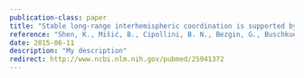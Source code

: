 ```yaml
---
publication-class: paper
title: "Stable long-range interhemispheric coordination is supported by direct anatomical projections"
reference: "Shen, K., Mišić, B., Cipollini, B. N., Bezgin, G., Buschkuehl, M., Hutchison, R. M., ... &amp; Berman, M. G. (2015). Stable long-range interhemispheric coordination is supported by direct anatomical projections. Proceedings of the National Academy of Sciences, 112(20), 6473-6478."
date: 2015-06-11
description: "My description"
redirect: http://www.ncbi.nlm.nih.gov/pubmed/25941372
---
```


